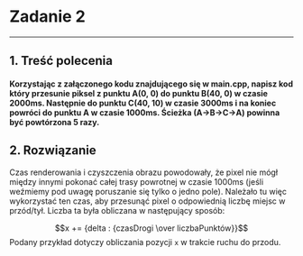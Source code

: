 # Zadanie 2

---

## 1. Treść polecenia
#### Korzystając z załączonego kodu znajdującego się w main.cpp, napisz kod który przesunie piksel z punktu A(0, 0) do punktu B(40, 0) w czasie 2000ms. Następnie do punktu C(40, 10) w czasie 3000ms i na koniec powróci do punktu A w czasie 1000ms. Ścieżka (A->B->C->A) powinna być powtórzona 5 razy.

## 2. Rozwiązanie
Czas renderowania i czyszczenia obrazu powodowały, że pixel nie mógł między innymi pokonać całej trasy powrotnej w czasie 1000ms (jeśli weźmiemy pod uwagę poruszanie się tylko o jedno pole). Należało tu więc wykorzystać ten czas, aby przesunąć pixel o odpowiednią liczbę miejsc w przód/tył. Liczba ta była obliczana w następujący sposób:

$$x += {delta : {czasDrogi \over liczbaPunktów}}$$
Podany przykład dotyczy obliczania pozycji `x` w trakcie ruchu do przodu.

